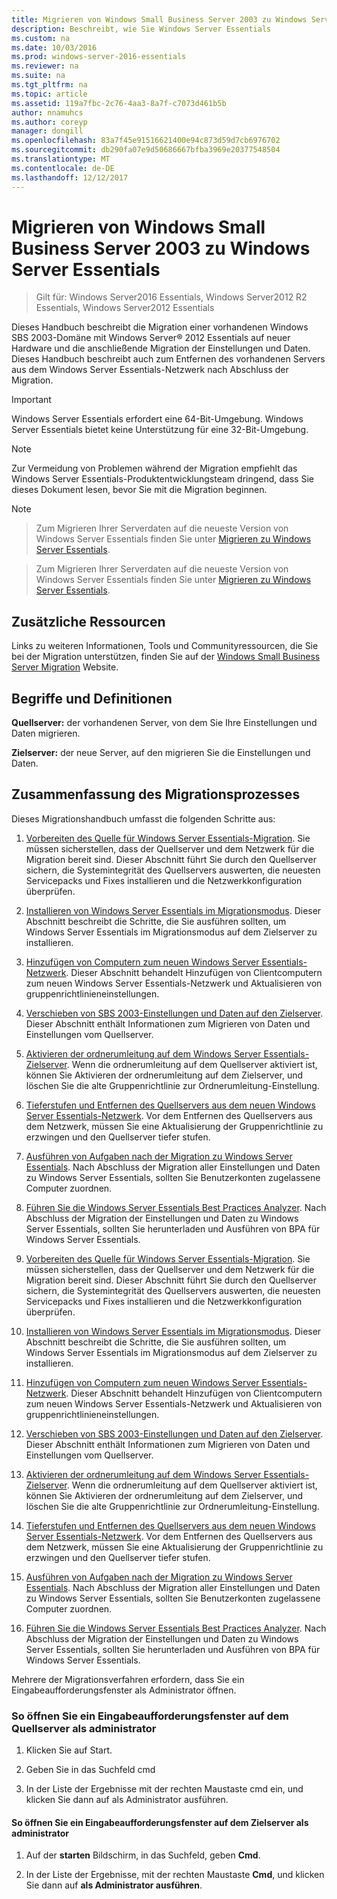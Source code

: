 ```yaml
---
title: Migrieren von Windows Small Business Server 2003 zu Windows Server Essentials
description: Beschreibt, wie Sie Windows Server Essentials
ms.custom: na
ms.date: 10/03/2016
ms.prod: windows-server-2016-essentials
ms.reviewer: na
ms.suite: na
ms.tgt_pltfrm: na
ms.topic: article
ms.assetid: 119a7fbc-2c76-4aa3-8a7f-c7073d461b5b
author: nnamuhcs
ms.author: coreyp
manager: dongill
ms.openlocfilehash: 83a7f45e91516621400e94c873d59d7cb6976702
ms.sourcegitcommit: db290fa07e9d50686667bfba3969e20377548504
ms.translationtype: MT
ms.contentlocale: de-DE
ms.lasthandoff: 12/12/2017
---
```

# <a name="migrate-windows-small-business-server-2003-to-windows-server-essentials"></a>Migrieren von Windows Small Business Server 2003 zu Windows Server Essentials

>Gilt für: Windows Server2016 Essentials, Windows Server2012 R2 Essentials, Windows Server2012 Essentials

Dieses Handbuch beschreibt die Migration einer vorhandenen Windows SBS 2003-Domäne mit Windows Server® 2012 Essentials auf neuer Hardware und die anschließende Migration der Einstellungen und Daten. Dieses Handbuch beschreibt auch zum Entfernen des vorhandenen Servers aus dem Windows Server Essentials-Netzwerk nach Abschluss der Migration.  
  
> [!IMPORTANT]
>   Windows Server Essentials erfordert eine 64-Bit-Umgebung.  Windows Server Essentials bietet keine Unterstützung für eine 32-Bit-Umgebung.  
  
> [!NOTE]
>  Zur Vermeidung von Problemen während der Migration empfiehlt das Windows Server Essentials-Produktentwicklungsteam dringend, dass Sie dieses Dokument lesen, bevor Sie mit die Migration beginnen.  
  
> [!NOTE]

>  Zum Migrieren Ihrer Serverdaten auf die neueste Version von Windows Server Essentials finden Sie unter [Migrieren zu Windows Server Essentials](Migrate-from-Previous-Versions-to-Windows-Server-Essentials-or-Windows-Server-Essentials-Experience.md).  

>  Zum Migrieren Ihrer Serverdaten auf die neueste Version von Windows Server Essentials finden Sie unter [Migrieren zu Windows Server Essentials](../migrate/Migrate-from-Previous-Versions-to-Windows-Server-Essentials-or-Windows-Server-Essentials-Experience.md).  

  
## <a name="additional-resources"></a>Zusätzliche Ressourcen  
 Links zu weiteren Informationen, Tools und Communityressourcen, die Sie bei der Migration unterstützen, finden Sie auf der [Windows Small Business Server Migration](https://go.microsoft.com/fwlink/?LinkId=217520) Website.  
  
## <a name="terms-and-definitions"></a>Begriffe und Definitionen  
 **Quellserver:** der vorhandenen Server, von dem Sie Ihre Einstellungen und Daten migrieren.  
  
 **Zielserver:** der neue Server, auf den migrieren Sie die Einstellungen und Daten.  
  
## <a name="migration-process-summary"></a>Zusammenfassung des Migrationsprozesses  
 Dieses Migrationshandbuch umfasst die folgenden Schritte aus:  
  

1.  [Vorbereiten des Quelle für Windows Server Essentials-Migration](Prepare-your-Source-Server-for-Windows-Server-Essentials-migration.md).  Sie müssen sicherstellen, dass der Quellserver und dem Netzwerk für die Migration bereit sind. Dieser Abschnitt führt Sie durch den Quellserver sichern, die Systemintegrität des Quellservers auswerten, die neuesten Servicepacks und Fixes installieren und die Netzwerkkonfiguration überprüfen.  
  
2.  [Installieren von Windows Server Essentials im Migrationsmodus](Install-Windows-Server-Essentials-in-migration-mode.md).  Dieser Abschnitt beschreibt die Schritte, die Sie ausführen sollten, um Windows Server Essentials im Migrationsmodus auf dem Zielserver zu installieren.  
  
3.  [Hinzufügen von Computern zum neuen Windows Server Essentials-Netzwerk](Join-computers-to-the-new-Windows-Server-Essentials-network.md).  Dieser Abschnitt behandelt Hinzufügen von Clientcomputern zum neuen Windows Server Essentials-Netzwerk und Aktualisieren von gruppenrichtlinieneinstellungen.  
  
4.  [Verschieben von SBS 2003-Einstellungen und Daten auf den Zielserver](Move-Windows-SBS-2003-settings-and-data-to-the-Destination-Server-for-Windows-Server-Essentials-migration.md).  Dieser Abschnitt enthält Informationen zum Migrieren von Daten und Einstellungen vom Quellserver.  
  
5.  [Aktivieren der ordnerumleitung auf dem Windows Server Essentials-Zielserver](Enable-folder-redirection-on-the-Windows-Server-Essentials-Destination-Server.md).  Wenn die ordnerumleitung auf dem Quellserver aktiviert ist, können Sie Aktivieren der ordnerumleitung auf dem Zielserver, und löschen Sie die alte Gruppenrichtlinie zur Ordnerumleitung-Einstellung.  
  
6.  [Tieferstufen und Entfernen des Quellservers aus dem neuen Windows Server Essentials-Netzwerk](Demote-and-remove-the-Source-Server-from-the-new-Windows-Server-Essentials-network.md).  Vor dem Entfernen des Quellservers aus dem Netzwerk, müssen Sie eine Aktualisierung der Gruppenrichtlinie zu erzwingen und den Quellserver tiefer stufen.  
  
7.  [Ausführen von Aufgaben nach der Migration zu Windows Server Essentials](Perform-post-migration-tasks-for-Windows-Server-Essentials-migration.md).  Nach Abschluss der Migration aller Einstellungen und Daten zu Windows Server Essentials, sollten Sie Benutzerkonten zugelassene Computer zuordnen.  
  
8.  [Führen Sie die Windows Server Essentials Best Practices Analyzer](Run-the-Windows-Server-Essentials-Best-Practices-Analyzer.md).  Nach Abschluss der Migration der Einstellungen und Daten zu Windows Server Essentials, sollten Sie herunterladen und Ausführen von BPA für Windows Server Essentials.  

1.  [Vorbereiten des Quelle für Windows Server Essentials-Migration](../migrate/Prepare-your-Source-Server-for-Windows-Server-Essentials-migration.md).  Sie müssen sicherstellen, dass der Quellserver und dem Netzwerk für die Migration bereit sind. Dieser Abschnitt führt Sie durch den Quellserver sichern, die Systemintegrität des Quellservers auswerten, die neuesten Servicepacks und Fixes installieren und die Netzwerkkonfiguration überprüfen.  
  
2.  [Installieren von Windows Server Essentials im Migrationsmodus](../migrate/Install-Windows-Server-Essentials-in-migration-mode.md).  Dieser Abschnitt beschreibt die Schritte, die Sie ausführen sollten, um Windows Server Essentials im Migrationsmodus auf dem Zielserver zu installieren.  
  
3.  [Hinzufügen von Computern zum neuen Windows Server Essentials-Netzwerk](../migrate/Join-computers-to-the-new-Windows-Server-Essentials-network.md).  Dieser Abschnitt behandelt Hinzufügen von Clientcomputern zum neuen Windows Server Essentials-Netzwerk und Aktualisieren von gruppenrichtlinieneinstellungen.  
  
4.  [Verschieben von SBS 2003-Einstellungen und Daten auf den Zielserver](../migrate/Move-Windows-SBS-2003-settings-and-data-to-the-Destination-Server-for-Windows-Server-Essentials-migration.md).  Dieser Abschnitt enthält Informationen zum Migrieren von Daten und Einstellungen vom Quellserver.  
  
5.  [Aktivieren der ordnerumleitung auf dem Windows Server Essentials-Zielserver](../migrate/Enable-folder-redirection-on-the-Windows-Server-Essentials-Destination-Server.md).  Wenn die ordnerumleitung auf dem Quellserver aktiviert ist, können Sie Aktivieren der ordnerumleitung auf dem Zielserver, und löschen Sie die alte Gruppenrichtlinie zur Ordnerumleitung-Einstellung.  
  
6.  [Tieferstufen und Entfernen des Quellservers aus dem neuen Windows Server Essentials-Netzwerk](../migrate/Demote-and-remove-the-Source-Server-from-the-new-Windows-Server-Essentials-network.md).  Vor dem Entfernen des Quellservers aus dem Netzwerk, müssen Sie eine Aktualisierung der Gruppenrichtlinie zu erzwingen und den Quellserver tiefer stufen.  
  
7.  [Ausführen von Aufgaben nach der Migration zu Windows Server Essentials](../migrate/Perform-post-migration-tasks-for-Windows-Server-Essentials-migration.md).  Nach Abschluss der Migration aller Einstellungen und Daten zu Windows Server Essentials, sollten Sie Benutzerkonten zugelassene Computer zuordnen.  
  
8.  [Führen Sie die Windows Server Essentials Best Practices Analyzer](../migrate/Run-the-Windows-Server-Essentials-Best-Practices-Analyzer.md).  Nach Abschluss der Migration der Einstellungen und Daten zu Windows Server Essentials, sollten Sie herunterladen und Ausführen von BPA für Windows Server Essentials.  

  
 Mehrere der Migrationsverfahren erfordern, dass Sie ein Eingabeaufforderungsfenster als Administrator öffnen.  
  
###  <a name="BKMK_OpenACommandPromptAsAdmin"></a>So öffnen Sie ein Eingabeaufforderungsfenster auf dem Quellserver als administrator  
  
1.  Klicken Sie auf Start.  
  
2.  Geben Sie in das Suchfeld cmd  
  
3.  In der Liste der Ergebnisse mit der rechten Maustaste cmd ein, und klicken Sie dann auf als Administrator ausführen.  
  
#### <a name="to-open-a-command-prompt-window-on-the-destination-server-as-an-administrator"></a>So öffnen Sie ein Eingabeaufforderungsfenster auf dem Zielserver als administrator  
  
1.  Auf der **starten** Bildschirm, in das Suchfeld, geben **Cmd**.  
  
2.  In der Liste der Ergebnisse, mit der rechten Maustaste **Cmd**, und klicken Sie dann auf **als Administrator ausführen**.
